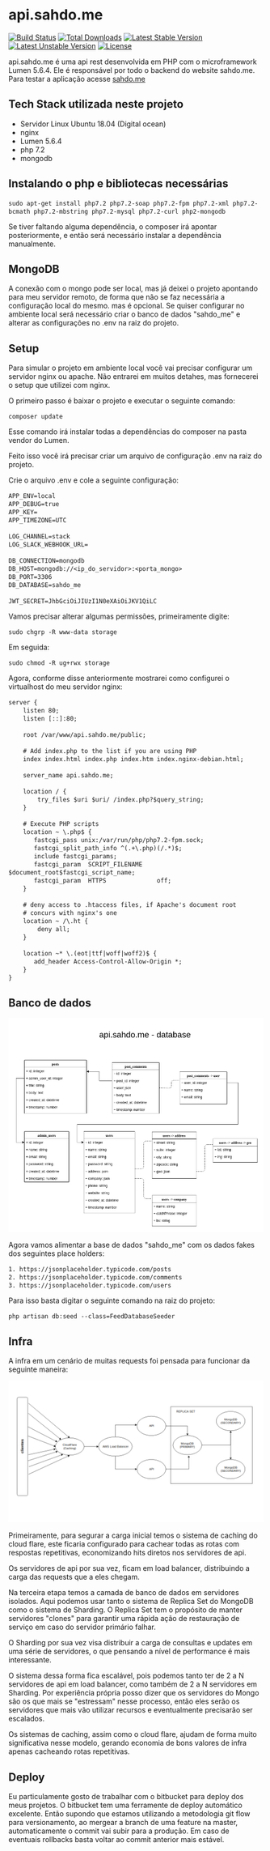 # api.sahdo.me

[![Build Status](https://travis-ci.org/laravel/lumen-framework.svg)](https://travis-ci.org/laravel/lumen-framework)
[![Total Downloads](https://poser.pugx.org/laravel/lumen-framework/d/total.svg)](https://packagist.org/packages/laravel/lumen-framework)
[![Latest Stable Version](https://poser.pugx.org/laravel/lumen-framework/v/stable.svg)](https://packagist.org/packages/laravel/lumen-framework)
[![Latest Unstable Version](https://poser.pugx.org/laravel/lumen-framework/v/unstable.svg)](https://packagist.org/packages/laravel/lumen-framework)
[![License](https://poser.pugx.org/laravel/lumen-framework/license.svg)](https://packagist.org/packages/laravel/lumen-framework)

api.sahdo.me é uma api rest desenvolvida em PHP com o microframework Lumen 5.6.4. Ele é responsável por todo o backend do website sahdo.me.
Para testar a aplicação acesse [sahdo.me](http://sahdo.me) 

## Tech Stack utilizada neste projeto

- Servidor Linux Ubuntu 18.04 (Digital ocean)
- nginx
- Lumen 5.6.4
- php 7.2
- mongodb

## Instalando o php e bibliotecas necessárias

    sudo apt-get install php7.2 php7.2-soap php7.2-fpm php7.2-xml php7.2-bcmath php7.2-mbstring php7.2-mysql php7.2-curl php2-mongodb

Se tiver faltando alguma dependência, o composer irá apontar posteriormente, e então será necessário instalar a dependência manualmente.

## MongoDB

A conexão com o mongo pode ser local, mas já deixei o projeto apontando para meu servidor remoto, de forma que não se faz necessária a configuração local do mesmo. mas é opcional. Se quiser configurar no ambiente local será necessário criar o banco de dados "sahdo_me" e alterar as configurações no .env na raiz do projeto.

## Setup

Para simular o projeto em ambiente local você vai precisar configurar um servidor nginx ou apache. Não entrarei em muitos detahes, mas fornecerei o setup que utilizei com nginx.

O primeiro passo é baixar o projeto e executar o seguinte comando:

    composer update
        
Esse comando irá instalar todas a dependências do composer na pasta vendor do Lumen.

Feito isso você irá precisar criar um arquivo de configuração .env na raiz do projeto.
    
Crie o arquivo .env e cole a seguinte configuração:

    APP_ENV=local
    APP_DEBUG=true
    APP_KEY=
    APP_TIMEZONE=UTC
    
    LOG_CHANNEL=stack
    LOG_SLACK_WEBHOOK_URL=
    
    DB_CONNECTION=mongodb
    DB_HOST=mongodb://<ip_do_servidor>:<porta_mongo>
    DB_PORT=3306
    DB_DATABASE=sahdo_me
    
    JWT_SECRET=JhbGciOiJIUzI1N0eXAiOiJKV1QiLC
    
Vamos precisar alterar algumas permissões, primeiramente digite:
    
    sudo chgrp -R www-data storage

Em seguida:

    sudo chmod -R ug+rwx storage
                  
Agora, conforme disse anteriormente mostrarei como configurei o virtualhost do meu servidor nginx:

    server {
        listen 80;
        listen [::]:80;
    
        root /var/www/api.sahdo.me/public;
    
        # Add index.php to the list if you are using PHP
        index index.html index.php index.htm index.nginx-debian.html;
    
        server_name api.sahdo.me;
    
        location / {
            try_files $uri $uri/ /index.php?$query_string;
        }
    
        # Execute PHP scripts
        location ~ \.php$ {
           fastcgi_pass unix:/var/run/php/php7.2-fpm.sock;
           fastcgi_split_path_info ^(.+\.php)(/.*)$;
           include fastcgi_params;
           fastcgi_param  SCRIPT_FILENAME    $document_root$fastcgi_script_name;
           fastcgi_param  HTTPS              off;
        }
    
        # deny access to .htaccess files, if Apache's document root
        # concurs with nginx's one
        location ~ /\.ht {
            deny all;
        }
    
        location ~* \.(eot|ttf|woff|woff2)$ {
           add_header Access-Control-Allow-Origin *;
        }
    }
    
## Banco de dados

![Database](extra/database.png)

Agora vamos alimentar a base de dados "sahdo_me" com os dados fakes dos seguintes place holders:

    1. https://jsonplaceholder.typicode.com/posts 
    2. https://jsonplaceholder.typicode.com/comments 
    3. https://jsonplaceholder.typicode.com/users 

Para isso basta digitar o seguinte comando na raiz do projeto:

    php artisan db:seed --class=FeedDatabaseSeeder 

## Infra

A infra em um cenário de muitas requests foi pensada para funcionar da seguinte maneira:

![Database](extra/infra.png)

Primeiramente, para segurar a carga inicial temos o sistema de caching do cloud flare, este ficaria configurado para cachear todas as rotas com respostas repetitivas, economizando hits diretos nos servidores de api.

Os servidores de api por sua vez, ficam em load balancer, distribuindo a carga das requests que a eles chegam.

Na terceira etapa temos a camada de banco de dados em servidores isolados. Aqui podemos usar tanto o sistema de Replica Set do MongoDB como o sistema de Sharding. O Replica Set tem o propósito de manter servidores "clones" para garantir uma rápida ação de restauração de serviço em caso do servidor primário falhar.

O Sharding por sua vez visa distribuir a carga de consultas e updates em uma série de servidores, o que pensando a nível de performance é mais interessante.

O sistema dessa forma fica escalável, pois podemos tanto ter de 2 a N servidores de api em load balancer, como também de 2 a N servidores em Sharding. Por experiência própria posso dizer que os servidores do Mongo são os que mais se "estressam" nesse processo, então eles serão os servidores que mais vão utilizar recursos e eventualmente precisarão ser escalados.

Os sistemas de caching, assim como o cloud flare, ajudam de forma muito significativa nesse modelo, gerando economia de bons valores de infra apenas cacheando rotas repetitivas.

## Deploy

Eu particulamente gosto de trabalhar com o bitbucket para deploy dos meus projetos. O bitbucket tem uma ferramente de deploy automático excelente. Então supondo que estamos utilizando a metodologia git flow para versionamento, ao mergear a branch de uma feature na master, automaticamente o commit vai subir para a produção. Em caso de eventuais rollbacks basta voltar ao commit anterior mais estável. 



